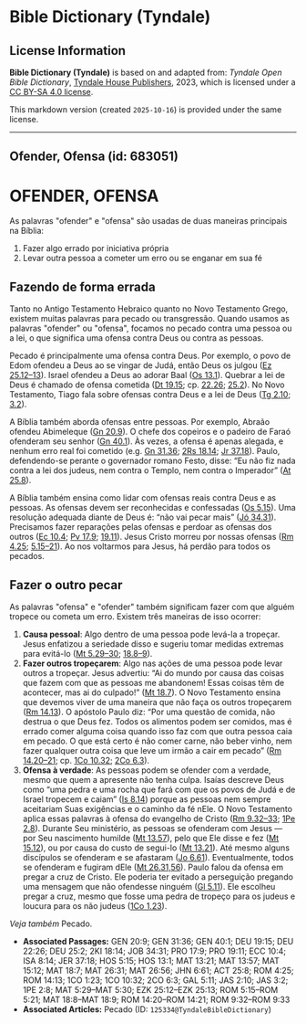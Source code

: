 # Bible Dictionary (Tyndale)

## License Information

**Bible Dictionary (Tyndale)** is based on and adapted from: _Tyndale Open Bible Dictionary_, [Tyndale House Publishers](https://tyndaleopenresources.com/), 2023, which is licensed under a [CC BY-SA 4.0 license](https://creativecommons.org/licenses/by-sa/4.0/legalcode.en).

This markdown version (created `2025-10-16`) is provided under the same license.



--------------------------------

## Ofender, Ofensa (id: 683051)

OFENDER, OFENSA
===============

As palavras "ofender" e "ofensa" são usadas de duas maneiras principais na Bíblia:

1. Fazer algo errado por iniciativa própria
2. Levar outra pessoa a cometer um erro ou se enganar em sua fé

Fazendo de forma errada
-----------------------

Tanto no Antigo Testamento Hebraico quanto no Novo Testamento Grego, existem muitas palavras para pecado ou transgressão. Quando usamos as palavras "ofender" ou "ofensa", focamos no pecado contra uma pessoa ou a lei, o que significa uma ofensa contra Deus ou contra as pessoas.

Pecado é principalmente uma ofensa contra Deus. Por exemplo, o povo de Edom ofendeu a Deus ao se vingar de Judá, então Deus os julgou ([Ez 25\.12–13](https://ref.ly/Ezek25:12-Ezek25:13)). Israel ofendeu a Deus ao adorar Baal ([Os 13\.1](https://ref.ly/Hos13:1)). Quebrar a lei de Deus é chamado de ofensa cometida ([Dt 19\.15](https://ref.ly/Deut19:15); cp. [22\.26](https://ref.ly/Deut22:26); [25\.2](https://ref.ly/Deut25:2)). No Novo Testamento, Tiago fala sobre ofensas contra Deus e a lei de Deus ([Tg 2\.10](https://ref.ly/Jas2:10); [3\.2](https://ref.ly/Jas3:2)).

A Bíblia também aborda ofensas entre pessoas. Por exemplo, Abraão ofendeu Abimeleque ([Gn 20\.9](https://ref.ly/Gen20:9)). O chefe dos copeiros e o padeiro de Faraó ofenderam seu senhor ([Gn 40\.1](https://ref.ly/Gen40:1)). Às vezes, a ofensa é apenas alegada, e nenhum erro real foi cometido (e.g. [Gn 31\.36](https://ref.ly/Gen31:36); [2Rs 18\.14](https://ref.ly/2Kgs18:14); [Jr 37\.18](https://ref.ly/Jer37:18)). Paulo, defendendo\-se perante o governador romano Festo, disse: “Eu não fiz nada contra a lei dos judeus, nem contra o Templo, nem contra o Imperador” ([At 25\.8](https://ref.ly/Acts25:8)).

A Bíblia também ensina como lidar com ofensas reais contra Deus e as pessoas. As ofensas devem ser reconhecidas e confessadas ([Os 5\.15](https://ref.ly/Hos5:15)). Uma resolução adequada diante de Deus é: “não vai pecar mais” ([Jó 34\.31](https://ref.ly/Job34:31)). Precisamos fazer reparações pelas ofensas e perdoar as ofensas dos outros ([Ec 10\.4](https://ref.ly/Eccl10:4); [Pv 17\.9](https://ref.ly/Prov17:9); [19\.11](https://ref.ly/Prov19:11)). Jesus Cristo morreu por nossas ofensas ([Rm 4\.25](https://ref.ly/Rom4:25); [5\.15–21](https://ref.ly/Rom5:15-Rom5:21)). Ao nos voltarmos para Jesus, há perdão para todos os pecados.

Fazer o outro pecar
-------------------

As palavras "ofensa" e "ofender" também significam fazer com que alguém tropece ou cometa um erro. Existem três maneiras de isso ocorrer:

1. **Causa pessoal**: Algo dentro de uma pessoa pode levá\-la a tropeçar. Jesus enfatizou a seriedade disso e sugeriu tomar medidas extremas para evitá\-lo ([Mt 5\.29–30](https://ref.ly/Matt5:29-Matt5:30); [18\.8–9](https://ref.ly/Matt18:8-Matt18:9)).
2. **Fazer outros tropeçarem**: Algo nas ações de uma pessoa pode levar outros a tropeçar. Jesus advertiu: “Ai do mundo por causa das coisas que fazem com que as pessoas me abandonem! Essas coisas têm de acontecer, mas ai do culpado!” ([Mt 18\.7](https://ref.ly/Matt18:7)). O Novo Testamento ensina que devemos viver de uma maneira que não faça os outros tropeçarem ([Rm 14\.13](https://ref.ly/Rom14:13)). O apóstolo Paulo diz: “Por uma questão de comida, não destrua o que Deus fez. Todos os alimentos podem ser comidos, mas é errado comer alguma coisa quando isso faz com que outra pessoa caia em pecado. O que está certo é não comer carne, não beber vinho, nem fazer qualquer outra coisa que leve um irmão a cair em pecado” ([Rm 14\.20–21](https://ref.ly/Rom14:20-Rom14:21); cp. [1Co 10\.32](https://ref.ly/1Cor10:32); [2Co 6\.3](https://ref.ly/2Cor6:3)).
3. **Ofensa à verdade**: As pessoas podem se ofender com a verdade, mesmo que quem a apresente não tenha culpa. Isaías descreve Deus como “uma pedra e uma rocha que fará com que os povos de Judá e de Israel tropecem e caiam” ([Is 8\.14](https://ref.ly/Isa8:14)) porque as pessoas nem sempre aceitariam Suas exigências e o caminho da fé nEle. O Novo Testamento aplica essas palavras à ofensa do evangelho de Cristo ([Rm 9\.32–33](https://ref.ly/Rom9:32-Rom9:33); [1Pe 2\.8](https://ref.ly/1Pet2:8)). Durante Seu ministério, as pessoas se ofenderam com Jesus — por Seu nascimento humilde ([Mt 13\.57](https://ref.ly/Matt13:57)), pelo que Ele disse e fez ([Mt 15\.12](https://ref.ly/Matt15:12)), ou por causa do custo de segui\-lo ([Mt 13\.21](https://ref.ly/Matt13:21)). Até mesmo alguns discípulos se ofenderam e se afastaram ([Jo 6\.61](https://ref.ly/John6:61)). Eventualmente, todos se ofenderam e fugiram dEle ([Mt 26\.31,56](https://ref.ly/Matt26:31,Matt26:56)). Paulo falou da ofensa em pregar a cruz de Cristo. Ele poderia ter evitado a perseguição pregando uma mensagem que não ofendesse ninguém ([Gl 5\.11](https://ref.ly/Gal5:11)). Ele escolheu pregar a cruz, mesmo que fosse uma pedra de tropeço para os judeus e loucura para os não judeus ([1Co 1\.23](https://ref.ly/1Cor1:23)).

*Veja também* Pecado.

* **Associated Passages:** GEN 20:9; GEN 31:36; GEN 40:1; DEU 19:15; DEU 22:26; DEU 25:2; 2KI 18:14; JOB 34:31; PRO 17:9; PRO 19:11; ECC 10:4; ISA 8:14; JER 37:18; HOS 5:15; HOS 13:1; MAT 13:21; MAT 13:57; MAT 15:12; MAT 18:7; MAT 26:31; MAT 26:56; JHN 6:61; ACT 25:8; ROM 4:25; ROM 14:13; 1CO 1:23; 1CO 10:32; 2CO 6:3; GAL 5:11; JAS 2:10; JAS 3:2; 1PE 2:8; MAT 5:29–MAT 5:30; EZK 25:12–EZK 25:13; ROM 5:15–ROM 5:21; MAT 18:8–MAT 18:9; ROM 14:20–ROM 14:21; ROM 9:32–ROM 9:33
* **Associated Articles:** Pecado (ID: `125334@TyndaleBibleDictionary`)

